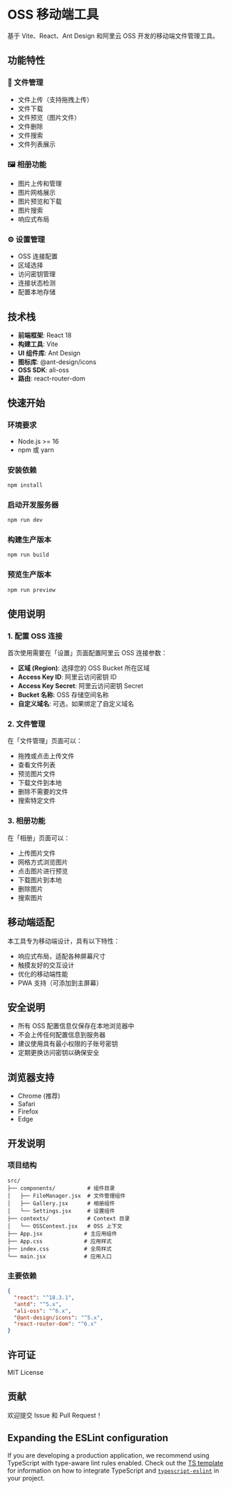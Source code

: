# OSS 移动端工具

基于 Vite、React、Ant Design 和阿里云 OSS 开发的移动端文件管理工具。

## 功能特性

### 📁 文件管理
- 文件上传（支持拖拽上传）
- 文件下载
- 文件预览（图片文件）
- 文件删除
- 文件搜索
- 文件列表展示

### 🖼️ 相册功能
- 图片上传和管理
- 图片网格展示
- 图片预览和下载
- 图片搜索
- 响应式布局

### ⚙️ 设置管理
- OSS 连接配置
- 区域选择
- 访问密钥管理
- 连接状态检测
- 配置本地存储

## 技术栈

- **前端框架**: React 18
- **构建工具**: Vite
- **UI 组件库**: Ant Design
- **图标库**: @ant-design/icons
- **OSS SDK**: ali-oss
- **路由**: react-router-dom

## 快速开始

### 环境要求

- Node.js >= 16
- npm 或 yarn

### 安装依赖

```bash
npm install
```

### 启动开发服务器

```bash
npm run dev
```

### 构建生产版本

```bash
npm run build
```

### 预览生产版本

```bash
npm run preview
```

## 使用说明

### 1. 配置 OSS 连接

首次使用需要在「设置」页面配置阿里云 OSS 连接参数：

- **区域 (Region)**: 选择您的 OSS Bucket 所在区域
- **Access Key ID**: 阿里云访问密钥 ID
- **Access Key Secret**: 阿里云访问密钥 Secret
- **Bucket 名称**: OSS 存储空间名称
- **自定义域名**: 可选，如果绑定了自定义域名

### 2. 文件管理

在「文件管理」页面可以：
- 拖拽或点击上传文件
- 查看文件列表
- 预览图片文件
- 下载文件到本地
- 删除不需要的文件
- 搜索特定文件

### 3. 相册功能

在「相册」页面可以：
- 上传图片文件
- 网格方式浏览图片
- 点击图片进行预览
- 下载图片到本地
- 删除图片
- 搜索图片

## 移动端适配

本工具专为移动端设计，具有以下特性：

- 响应式布局，适配各种屏幕尺寸
- 触摸友好的交互设计
- 优化的移动端性能
- PWA 支持（可添加到主屏幕）

## 安全说明

- 所有 OSS 配置信息仅保存在本地浏览器中
- 不会上传任何配置信息到服务器
- 建议使用具有最小权限的子账号密钥
- 定期更换访问密钥以确保安全

## 浏览器支持

- Chrome (推荐)
- Safari
- Firefox
- Edge

## 开发说明

### 项目结构

```
src/
├── components/          # 组件目录
│   ├── FileManager.jsx  # 文件管理组件
│   ├── Gallery.jsx      # 相册组件
│   └── Settings.jsx     # 设置组件
├── contexts/            # Context 目录
│   └── OSSContext.jsx   # OSS 上下文
├── App.jsx             # 主应用组件
├── App.css             # 应用样式
├── index.css           # 全局样式
└── main.jsx            # 应用入口
```

### 主要依赖

```json
{
  "react": "^18.3.1",
  "antd": "^5.x",
  "ali-oss": "^6.x",
  "@ant-design/icons": "^5.x",
  "react-router-dom": "^6.x"
}
```

## 许可证

MIT License

## 贡献

欢迎提交 Issue 和 Pull Request！

## Expanding the ESLint configuration

If you are developing a production application, we recommend using TypeScript with type-aware lint rules enabled. Check out the [TS template](https://github.com/vitejs/vite/tree/main/packages/create-vite/template-react-ts) for information on how to integrate TypeScript and [`typescript-eslint`](https://typescript-eslint.io) in your project.
